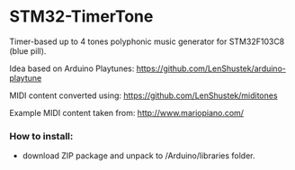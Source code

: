 # STM32-TimerTone


Timer-based up to 4 tones polyphonic music generator for STM32F103C8 (blue pill).

Idea based on Arduino Playtunes: https://github.com/LenShustek/arduino-playtune

MIDI content converted using: https://github.com/LenShustek/miditones

Example MIDI content taken from: http://www.mariopiano.com/


### How to install:

- download ZIP package and unpack to /Arduino/libraries folder.
